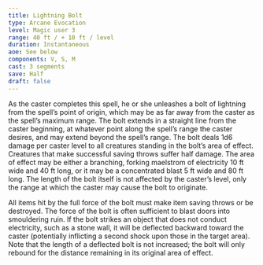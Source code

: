 ```yaml
---
title: Lightning Bolt
type: Arcane Evocation
level: Magic user 3
range: 40 ft / + 10 ft / level
duration: Instantaneous
aoe: See below
components: V, S, M
cast: 3 segments
save: Half
draft: false
---
```


As the caster completes this spell, he or she unleashes a bolt of lightning from the spell’s point of origin, which may be as far away from the caster as the spell’s maximum range. The bolt extends in a straight line from the caster beginning, at whatever point along the spell’s range the caster desires, and may extend beyond the spell’s range. The bolt deals 1d6 damage per caster level to all creatures standing in the bolt’s area of effect. Creatures that make successful saving throws suffer half damage. The area of effect may be either a branching, forking maelstrom of electricity 10 ft wide and 40 ft long, or it may be a concentrated blast 5 ft wide and 80 ft long. The length of the bolt itself is not affected by the caster’s level, only the range at which the caster may cause the bolt to originate. 

All items hit by the full force of the bolt must make item saving throws or be destroyed. The force of the bolt is often sufficient to blast doors into smouldering ruin. If the bolt strikes an object that does not conduct electricity, such as a stone wall, it will be deflected backward toward the caster (potentially inflicting a second shock upon those in the target area). Note that the length of a deflected bolt is not increased; the bolt will only rebound for the distance remaining in its original area of effect.